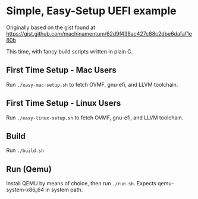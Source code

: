 # Simple, Easy-Setup UEFI example

Originally based on the gist found at https://gist.github.com/machinamentum/62d9f438ac427c88c2dbe6dafaf1e80b

This time, with fancy build scripts written in plain C.

## First Time Setup - Mac Users

Run `./easy-mac-setup.sh` to fetch OVMF, gnu-efi, and LLVM toolchain.

## First Time Setup - Linux Users

Run `./easy-linux-setup.sh` to fetch OVMF, gnu-efi, and LLVM toolchain.

## Build

Run `./build.sh`

## Run (Qemu)

Install QEMU by means of choice, then run `./run.sh`. Expects qemu-system-x86_64 in system path.
